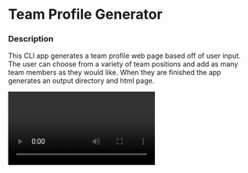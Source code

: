 
# Team Profile Generator

### Description 
This CLI app generates a team profile web page based off of user input. The user can choose from a variety of team positions and add as many team members as they would like. When they are finished the app generates an output directory and html page. 

![Profile Generator GIF](Assets/ProfileBuilder.mp4)
